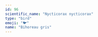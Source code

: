 ```yaml
---
id: 96
scientific_name: "Nycticorax nycticorax"
type: "bird"
emoji: "🐦"
name: "Bihoreau gris"
---
```

